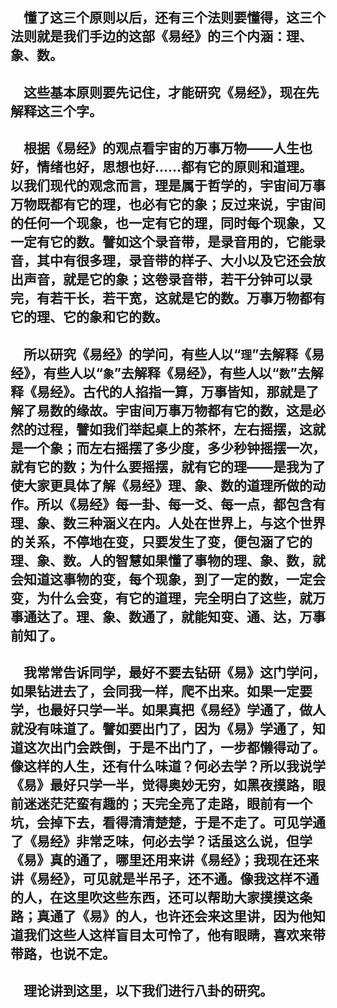 &emsp;懂了这三个原则以后，还有三个法则要懂得，这三个法则就是我们手边的这部《易经》的三个内涵：理、象、数。
---
&emsp;这些基本原则要先记住，才能研究《易经》，现在先解释这三个字。
---
&emsp;根据《易经》的观点看宇宙的万事万物——人生也好，情绪也好，思想也好……都有它的原则和道理。以我们现代的观念而言，理是属于哲学的，宇宙间万事万物既都有它的理，也必有它的象；反过来说，宇宙间的任何一个现象，也一定有它的理，同时每个现象，又一定有它的数。譬如这个录音带，是录音用的，它能录音，其中有很多理，录音带的样子、大小以及它还会放出声音，就是它的象；这卷录音带，若干分钟可以录完，有若干长，若干宽，这就是它的数。万事万物都有它的理、它的象和它的数。
---
&emsp;所以研究《易经》的学问，有些人以“``理``”去解释《易经》，有些人以“``象``”去解释《易经》，有些人以“``数``”去解释《易经》。古代的人掐指一算，万事皆知，那就是了解了易数的缘故。宇宙间万事万物都有它的数，这是必然的过程，譬如我们举起桌上的茶杯，左右摇摆，这就是一个象；而左右摇摆了多少度，多少秒钟摇摆一次，就有它的数；为什么要摇摆，就有它的理——是我为了使大家更具体了解《易经》理、象、数的道理所做的动作。所以《易经》每一卦、每一爻、每一点，都包含有理、象、数三种涵义在内。人处在世界上，与这个世界的关系，不停地在变，只要发生了变，便包涵了它的理、象、数。人的智慧如果懂了事物的理、象、数，就会知道这事物的变，每个现象，到了一定的数，一定会变，为什么会变，有它的道理，完全明白了这些，就万事通达了。理、象、数通了，就能知变、通、达，万事前知了。
---
&emsp;我常常告诉同学，最好不要去钻研《易》这门学问，如果钻进去了，会同我一样，爬不出来。如果一定要学，也最好只学一半。如果真把《易经》学通了，做人就没有味道了。譬如要出门了，因为《易》学通了，知道这次出门会跌倒，于是不出门了，一步都懒得动了。像这样的人生，还有什么味道？何必去学？所以我说学《易》最好只学一半，觉得奥妙无穷，如黑夜摸路，眼前迷迷茫茫蛮有趣的；天完全亮了走路，眼前有一个坑，会掉下去，看得清清楚楚，于是不走了。可见学通了《易经》非常乏味，何必去学？话虽这么说，但学《易》真的通了，哪里还用来讲《易经》；我现在还来讲《易经》，可见就是半吊子，还不通。像我这样不通的人，在这里吹这些东西，还可以帮助大家摸摸这条路；真通了《易》的人，也许还会来这里讲，因为他知道我们这些人这样盲目太可怜了，他有眼睛，喜欢来带带路，也说不定。
---
&emsp;理论讲到这里，以下我们进行八卦的研究。
---
